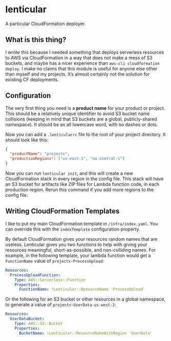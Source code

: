 # lenticular

A particular CloudFormation deployer.

## What is this thing?

I wrote this because I needed something that deploys serverless resources to
AWS via CloudFormation in a way that does not make a mess of S3 buckets, and
maybe has a nicer experience than `aws-cli cloudformation deploy`. I make
no claims that this module is useful for anyone else other than myself and
my projects. It’s almost certainly not the solution for existing CF
deployments.

## Configuration

The very first thing you need is a **product name** for your product or project.
This should be a relatively unique identifier to avoid S3 bucket name
collisions (keeping in mind that S3 buckets are a global, publicly-shared
namespace). It should be an all lowercase word, with no dashes or dots.

Now you can add a `.lenticularrc` file to the root of your project directory.
It should look like this:

```json
{
  "productName": "projectx",
  "productionRegions": ["us-east-1", "eu-central-1"]
}
```

Now you can run `lenticular init`, and this will create a new CloudFormation
stack in every region in the config file. This stack will have an S3 bucket
for artifacts like ZIP files for Lambda function code, in each production
region. Rerun this command if you add more regions to the config file.

## Writing CloudFormation Templates

I like to put my main CloudFormation template in `/infra/index.yaml`. You can
override this with the `indexTemplate` configuration property.

By default CloudFormation gives your resources random names that are useless.
Lenticular gives you two functions to help with giving your resources
meaningful, short-as-possible, and non-colliding names. For example,
in the following template, your lambda function would get a `FunctionName`
value of `projectx-ProcessUpload`:

```yaml
Resources:
  ProcessUploadFunction:
    Type: AWS::Serverless::Function
    Properties:
      FunctionName: !Lenticular::ResourceName 'ProcessUpload'
```

Or the following for an S3 bucket or other resources in a global namespace,
to generate a value of `projectx-UserData-us-west-2`:

```yaml
Resources:
  UserDataBucket:
    Type: AWS::S3::Bucket
    Properties:
      BucketName: !Lenticular::ResourceNameWithRegion 'UserData'
```
